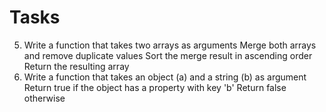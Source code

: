 # Tasks

5. Write a function that takes two arrays as arguments Merge both arrays and remove duplicate values Sort the merge result in ascending order Return the resulting array
6. Write a function that takes an object (a) and a string (b) as argument Return true if the object has a property with key 'b' Return false otherwise
